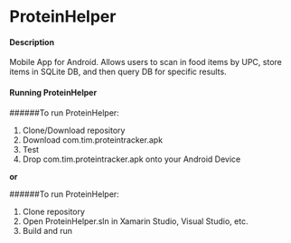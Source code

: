 # ProteinHelper
#### Description
Mobile App for Android. Allows users to scan in food items by UPC, store items in SQLite DB, and then query DB for specific results.

#### Running ProteinHelper
######To run ProteinHelper:
  1. Clone/Download repository
  2. Download com.tim.proteintracker.apk
  3. Test
  3. Drop com.tim.proteintracker.apk onto your Android Device
  
  **or**

######To run ProteinHelper:
  1. Clone repository
  2. Open ProteinHelper.sln in Xamarin Studio, Visual Studio, etc.
  3. Build and run

